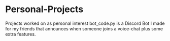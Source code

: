 # Personal-Projects
Projects worked on as personal interest
bot_code.py is a Discord Bot I made for my friends that announces when someone joins a voice-chat plus some extra features.
